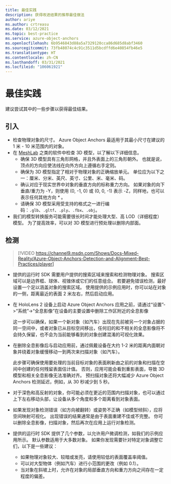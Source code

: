 ```yaml
---
title: 最佳实践
description: 获得改进结果的推荐最佳做法
author: ariye
ms.author: crtreasu
ms.date: 03/12/2021
ms.topic: best-practice
ms.service: azure-object-anchors
ms.openlocfilehash: 6b9546843d88a5a7329120cca86d685d8abf3460
ms.sourcegitcommit: 73fb48074c4c91c3511d5bcdffd6e40854fb46e5
ms.translationtype: HT
ms.contentlocale: zh-CN
ms.lasthandoff: 03/31/2021
ms.locfileid: "106061921"
---
```

# <a name="best-practices"></a>最佳实践

建议尝试其中的一些步骤以获得最佳结果。

## <a name="ingestion"></a>引入

- 检查物理对象的尺寸。 Azure Object Anchors 最适用于其最小尺寸在建议的 1 米 - 10 米范围内的对象。
- 在 [MeshLab](https://www.meshlab.net/) 之类的软件中检查 3D 模型，以了解以下详细信息。
  - 确保 3D 模型具有三角形网格，并且外表面上的三角形朝外。 也就是说，顶点的方向应使法线在向外方向上遵循右手定则。
  - 确保为 3D 模型指定了相对于物理对象的正确缩放单元。 单位应为以下之一：厘米、分米、英尺、英寸、公里、米、毫米、码。
  - 确认对应于现实世界中对象的垂直方向的标称重力方向。 如果对象的向下垂直/重力为 -Y，则使用 (0, -1, 0) 或 (0, 0, -1) 表示 -Z，同样地，也可以表示任何其他方向 _*_ 。
  - 请确保 3D 模型采用受支持的格式之一进行编码：`.glb`、`.gltf`、`.ply`、`.fbx`、`.obj`。
- 我们的模型转换服务可能需要很长时间才能处理大型、高 LOD（详细程度）模型。 为了提高效率，可以对 3D 模型进行预处理以删除内部面。

## <a name="detection"></a>检测

> [!VIDEO https://channel9.msdn.com/Shows/Docs-Mixed-Reality/Azure-Object-Anchors-Detection-and-Alignment-Best-Practices/player]

- 提供的运行时 SDK 需要用户提供的搜索区域来搜索和检测物理对象。 搜索区域可以是边界框、球体、视锥体或它们的任意组合。 若要避免错误检测，最好设置一个足以涵盖对象的搜索区域。 使用提供的示例应用时，你可以站在对象的一侧，距离最近的表面 2 米左右，然后启动应用。
- 在 HoloLens 2 设备上启动 Azure Object Anchors 应用之前，请通过“设置”->“系统”->“全息影像”在设备的主要设置中删除工作区附近的全息影像

  这一步可以确保，如果一个新对象（如汽车）出现在先前被另一个对象占据的同一空间中，或者对象已从目标空间移出，任何旧的和不相关的全息影像将不会持久保留，也不会为当前能够看到的对象创建混淆的可视化效果。
- 在删除全息影像后与启动应用前，通过佩戴设备在大约 1-2 米的距离内面朝对象并绕着对象缓慢移动一到两次来扫描对象（如汽车）。

  此步骤可确保使用要处理的当前目标对象的表面刷新由之前的对象和扫描在空间中创建的任何残留表面估计值。 否则，应用可能会看到重影表面，导致 3D 模型和相关全息影像无法准确对齐。 预扫描对象还将大幅减少 Azure Object Anchors 检测延迟，例如，从 30 秒减少到 5 秒。
- 对于深色和高反射的对象，你可能必须在更近的范围内扫描对象，也可以通过上下左右移动头部，让设备从多个角度和多个距离看到对象表面。
- 如果发现对象检测错误（如方向被翻转）或姿势不正确（如模型倾斜），应将空间映射可视化。 出现错误的结果通常是由于表面重建不佳或不完整。 你可以删除全息影像，扫描对象，然后再次在应用上运行对象检测。
- 提供的运行时 SDK 提供了几个参数，以允许用户微调检测，如我们的示例应用所示。 默认参数适用于大多数对象。 如果你发现需要针对特定对象调整它们，以下是一些建议：
  - 如果物理对象较大、较暗或发亮，请使用较低的表面覆盖率阈值。
  - 可以对大型物体（例如汽车）进行小范围的更改（例如 0.1）。
  - 当对象在斜坡上时，允许在对象的局部垂直方向和重力方向之间存在一定程度的偏差。
